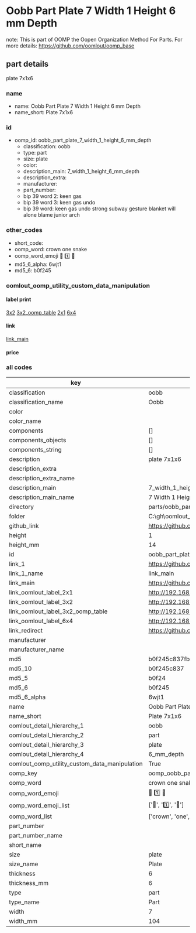 # Oobb Part Plate 7 Width 1 Height 6 mm Depth  

note: This is part of OOMP the Oopen Organization Method For Parts. For more details: https://github.com/oomlout/oomp_base

##  part details
  



plate 7x1x6



### name
* name: Oobb Part Plate 7 Width 1 Height 6 mm Depth
* name_short: Plate 7x1x6 
### id
* oomp_id: oobb_part_plate_7_width_1_height_6_mm_depth
  * classification: oobb
  * type: part
  * size: plate
  * color: 
  * description_main: 7_width_1_height_6_mm_depth
  * description_extra: 
  * manufacturer: 
  * part_number: 
  * bip 39 word 2: keen gas
  * bip 39 word 3: keen gas undo
  * bip 39 word: keen gas undo strong subway gesture blanket will alone blame junior arch

### other_codes
* short_code: 
* oomp_word: crown one snake
* oomp_word_emoji :crown: :one: :snake:
* md5_6_alpha: 6wjt1
* md5_6: b0f245






### oomlout_oomp_utility_custom_data_manipulation
#### label print
[3x2](http://192.168.1.245:1112/?label=oomp%206wjt1)
[3x2_oomp_table](http://192.168.1.108:1112/?label=oomp%206wjt1)
[2x1](http://192.168.1.242:1112/?label=oomp%206wjt1)
[6x4](http://192.168.1.55:1112/?label=oomp%206wjt1)    

#### link

[link_main](https://github.com/oomlout/oomlout_oobb_version_4_generated_parts/tree/main/navigation_oomp/oobb/part/plate/7_width_1_height_6_mm_depth/part)                              

#### price







### all codes 
| key | value |  
| --- | --- |  
| classification | oobb |  
| classification_name | Oobb |  
| color |  |  
| color_name |  |  
| components | [] |  
| components_objects | [] |  
| components_string | [] |  
| description | plate 7x1x6 |  
| description_extra |  |  
| description_extra_name |  |  
| description_main | 7_width_1_height_6_mm_depth |  
| description_main_name | 7 Width 1 Height 6 mm Depth |  
| directory | parts/oobb_part_plate_7_width_1_height_6_mm_depth |  
| folder | C:\gh\oomlout_oobb_version_4_generated_parts\parts\oobb_part_plate_7_width_1_height_6_mm_depth |  
| github_link | https://github.com/oomlout/oomlout_oomp_part_src/tree/main/parts/oobb_part_plate_7_width_1_height_6_mm_depth |  
| height | 1 |  
| height_mm | 14 |  
| id | oobb_part_plate_7_width_1_height_6_mm_depth |  
| link_1 | https://github.com/oomlout/oomlout_oobb_version_4_generated_parts/tree/main/navigation_oomp/oobb/part/plate/7_width_1_height_6_mm_depth/part |  
| link_1_name | link_main |  
| link_main | https://github.com/oomlout/oomlout_oobb_version_4_generated_parts/tree/main/navigation_oomp/oobb/part/plate/7_width_1_height_6_mm_depth/part |  
| link_oomlout_label_2x1 | http://192.168.1.242:1112/?label=oomp%206wjt1 |  
| link_oomlout_label_3x2 | http://192.168.1.245:1112/?label=oomp%206wjt1 |  
| link_oomlout_label_3x2_oomp_table | http://192.168.1.108:1112/?label=oomp%206wjt1 |  
| link_oomlout_label_6x4 | http://192.168.1.55:1112/?label=oomp%206wjt1 |  
| link_redirect | https://github.com/oomlout/oomlout_oobb_version_4_generated_parts/tree/main/parts/oobb_plate_07_01_06 |  
| manufacturer |  |  
| manufacturer_name |  |  
| md5 | b0f245c837fb22e985ec1d73d9d803cd |  
| md5_10 | b0f245c837 |  
| md5_5 | b0f24 |  
| md5_6 | b0f245 |  
| md5_6_alpha | 6wjt1 |  
| name | Oobb Part Plate 7 Width 1 Height 6 mm Depth |  
| name_short | Plate 7x1x6  |  
| oomlout_detail_hierarchy_1 | oobb |  
| oomlout_detail_hierarchy_2 | part |  
| oomlout_detail_hierarchy_3 | plate |  
| oomlout_detail_hierarchy_4 | 6_mm_depth |  
| oomlout_oomp_utility_custom_data_manipulation | True |  
| oomp_key | oomp_oobb_part_plate_7_width_1_height_6_mm_depth |  
| oomp_word | crown one snake |  
| oomp_word_emoji | :crown: :one: :snake: |  
| oomp_word_emoji_list | [':crown:', ':one:', ':snake:'] |  
| oomp_word_list | ['crown', 'one', 'snake'] |  
| part_number |  |  
| part_number_name |  |  
| short_name |  |  
| size | plate |  
| size_name | Plate |  
| thickness | 6 |  
| thickness_mm | 6 |  
| type | part |  
| type_name | Part |  
| width | 7 |  
| width_mm | 104 |  
